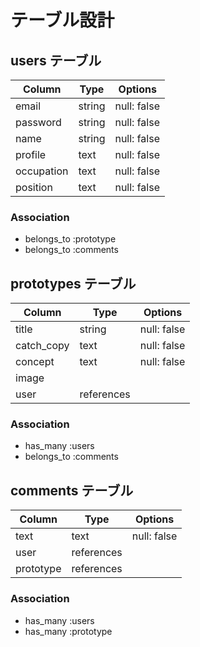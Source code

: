 # テーブル設計

## users テーブル

| Column   | Type   | Options     |
| -------- | ------ | ----------- |
| email    | string | null: false |
| password | string | null: false |
|  name    | string | null: false |
| profile  |  text  | null: false |
|occupation|  text  | null: false |
| position |  text  | null: false |

### Association
 - belongs_to :prototype
 - belongs_to :comments

## prototypes テーブル

| Column     | Type       | Options     |
| ------     | ------     | ----------- |
| title      | string     | null: false |
|catch_copy  | text       | null: false |
| concept    | text       | null: false |
| image      |            |             |
| user       | references |             |

### Association
 - has_many   :users
 - belongs_to :comments

## comments テーブル

| Column     | Type       | Options                        |
| -------    | ---------- | ------------------------------ |
| text       | text       | null: false                    |
| user       | references |                                |
| prototype  | references |                                |

### Association
 - has_many :users
 - has_many :prototype
